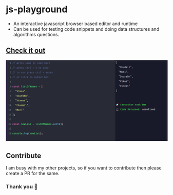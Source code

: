 # js-playground

- An interactive javascript browser based editor and runtime 
- Can be used for testing code snippets and doing data structures and algorithms questions.

## [Check it out](https://vikas-kukreti.github.io/js-playground)
![Screenshot: Some JavaScript Code Snippet](js-playground.png)

## Contribute
I am busy with my other projects, so if you want to contribute then please create a PR for the same.

### Thank you 🙏
